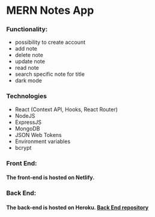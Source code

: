 # MERN Notes App

### Functionality:
* possibility to create account
* add note
* delete note
* update note
* read note
* search specific note for title
* dark mode


### Technologies
* React (Context API, Hooks, React Router)
* NodeJS
* ExpressJS
* MongoDB
* JSON Web Tokens
* Environment variables
* bcrypt


### Front End:
#### The front-end is hosted on Netlify.

### Back End:
#### The back-end is hosted on Heroku. [Back End repository](https://github.com/kumiasto/notes-app-backend)

